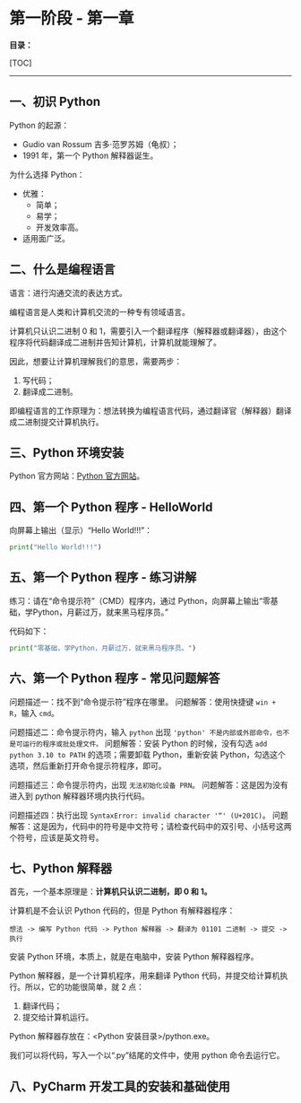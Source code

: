 # 第一阶段 - 第一章

**目录：**

[TOC]

---

## 一、初识 Python

Python 的起源：
* Gudio van Rossum 吉多·范罗苏姆（龟叔）；
* 1991 年，第一个 Python 解释器诞生。

为什么选择 Python：
* 优雅：
  * 简单；
  * 易学；
  * 开发效率高。
* 适用面广泛。

## 二、什么是编程语言

语言：进行沟通交流的表达方式。

编程语言是人类和计算机交流的一种专有领域语言。

计算机只认识二进制 0 和 1，需要引入一个翻译程序（解释器或翻译器），由这个程序将代码翻译成二进制并告知计算机，计算机就能理解了。

因此，想要让计算机理解我们的意思，需要两步：
1. 写代码；
2. 翻译成二进制。

即编程语言的工作原理为：想法转换为编程语言代码，通过翻译官（解释器）翻译成二进制提交计算机执行。

## 三、Python 环境安装

Python 官方网站：[Python 官方网站](python.org)。

## 四、第一个 Python 程序 - HelloWorld

向屏幕上输出（显示）“Hello World!!!”：
```python
print("Hello World!!!")
```

## 五、第一个 Python 程序 - 练习讲解

练习：请在“命令提示符”（CMD）程序内，通过 Python，向屏幕上输出“零基础，学Python，月薪过万，就来黑马程序员。”

代码如下：
```python
print("零基础，学Python，月薪过万，就来黑马程序员。")
```

## 六、第一个 Python 程序 - 常见问题解答

问题描述一：找不到“命令提示符”程序在哪里。
问题解答：使用快捷键 `win + R`，输入 `cmd`。

问题描述二：命令提示符内，输入 `python` 出现 `'python' 不是内部或外部命令，也不是可运行的程序或批处理文件。`
问题解答：安装 Python 的时候，没有勾选 `add python 3.10 to PATH` 的选项；需要卸载 Python，重新安装 Python，勾选这个选项，然后重新打开命令提示符程序，即可。

问题描述三：命令提示符内，出现 `无法初始化设备 PRN`。
问题解答：这是因为没有进入到 python 解释器环境内执行代码。

问题描述四：执行出现 `SyntaxError: invalid character '“' (U+201C)`。
问题解答：这是因为，代码中的符号是中文符号；请检查代码中的双引号、小括号这两个符号，应该是英文符号。

## 七、Python 解释器

首先，一个基本原理是：**计算机只认识二进制，即 0 和 1。**

计算机是不会认识 Python 代码的，但是 Python 有解释器程序：
```
想法 -> 编写 Python 代码 -> Python 解释器 -> 翻译为 01101 二进制 -> 提交 -> 执行
```

安装 Python 环境，本质上，就是在电脑中，安装 Python 解释器程序。

Python 解释器，是一个计算机程序，用来翻译 Python 代码，并提交给计算机执行。所以，它的功能很简单，就 2 点：
1. 翻译代码；
2. 提交给计算机运行。

Python 解释器存放在：<Python 安装目录>/python.exe。

我们可以将代码，写入一个以“.py”结尾的文件中，使用 python 命令去运行它。

## 八、PyCharm 开发工具的安装和基础使用